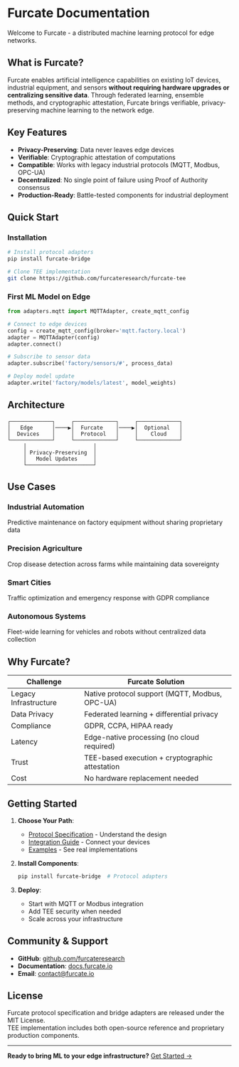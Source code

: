 # Furcate Documentation

Welcome to Furcate - a distributed machine learning protocol for edge networks.

## What is Furcate?

Furcate enables artificial intelligence capabilities on existing IoT devices, industrial equipment, and sensors **without requiring hardware upgrades or centralizing sensitive data**. Through federated learning, ensemble methods, and cryptographic attestation, Furcate brings verifiable, privacy-preserving machine learning to the network edge.

## Key Features

- **Privacy-Preserving**: Data never leaves edge devices
- **Verifiable**: Cryptographic attestation of computations
- **Compatible**: Works with legacy industrial protocols (MQTT, Modbus, OPC-UA)
- **Decentralized**: No single point of failure using Proof of Authority consensus
- **Production-Ready**: Battle-tested components for industrial deployment

## Quick Start

### Installation

```bash
# Install protocol adapters
pip install furcate-bridge

# Clone TEE implementation
git clone https://github.com/furcateresearch/furcate-tee
```

### First ML Model on Edge

```python
from adapters.mqtt import MQTTAdapter, create_mqtt_config

# Connect to edge devices
config = create_mqtt_config(broker='mqtt.factory.local')
adapter = MQTTAdapter(config)
adapter.connect()

# Subscribe to sensor data
adapter.subscribe('factory/sensors/#', process_data)

# Deploy model update
adapter.write('factory/models/latest', model_weights)
```

## Architecture

```
┌─────────────┐     ┌─────────────┐     ┌─────────────┐
│   Edge      │────▶│  Furcate    │────▶│  Optional   │
│  Devices    │     │  Protocol   │     │    Cloud    │
└─────────────┘     └─────────────┘     └─────────────┘
     │                     │
     │ Privacy-Preserving  │
     │   Model Updates     │
     └─────────────────────┘
```

## Use Cases

### Industrial Automation
Predictive maintenance on factory equipment without sharing proprietary data

### Precision Agriculture
Crop disease detection across farms while maintaining data sovereignty

### Smart Cities
Traffic optimization and emergency response with GDPR compliance

### Autonomous Systems
Fleet-wide learning for vehicles and robots without centralized data collection

## Why Furcate?

| Challenge | Furcate Solution |
|-----------|------------------|
| Legacy Infrastructure | Native protocol support (MQTT, Modbus, OPC-UA) |
| Data Privacy | Federated learning + differential privacy |
| Compliance | GDPR, CCPA, HIPAA ready |
| Latency | Edge-native processing (no cloud required) |
| Trust | TEE-based execution + cryptographic attestation |
| Cost | No hardware replacement needed |

## Getting Started

1. **Choose Your Path**:
   - [Protocol Specification](protocol/overview.md) - Understand the design
   - [Integration Guide](integration/mqtt.md) - Connect your devices
   - [Examples](examples/industrial.md) - See real implementations

2. **Install Components**:
   ```bash
   pip install furcate-bridge  # Protocol adapters
   ```

3. **Deploy**:
   - Start with MQTT or Modbus integration
   - Add TEE security when needed
   - Scale across your infrastructure

## Community & Support

- **GitHub**: [github.com/furcateresearch](https://github.com/furcateresearch)
- **Documentation**: [docs.furcate.io](https://docs.furcate.io)
- **Email**: contact@furcate.io

## License

Furcate protocol specification and bridge adapters are released under the MIT License.  
TEE implementation includes both open-source reference and proprietary production components.

---

**Ready to bring ML to your edge infrastructure?** [Get Started →](protocol/overview.md)
